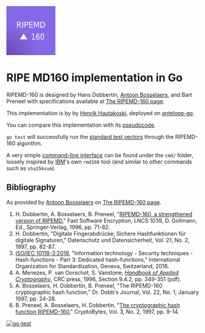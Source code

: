 ![RIPE MD160 Logo]
# RIPE MD160 implementation in Go

RIPEMD-160 is designed by Hans Dobbertin, [Antoon Bosselaers], and Bart Preneel with specifications available at [The RIPEMD-160 page].

This implementation is by by [Henrik Hautakoski], deployed on [antelope-go].

You can compare this implementation with its [pseudocode].

`go test` will successfully run the [standard test vectors] through the RIPEMD-160 algorithm.

A very simple [command-line interface] can be found under the `cmd/` folder, loosely inspired by [IBM]'s own `rmd160` tool (and similar to other commands such as `sha256sum`).

## Bibliography

As provided by [Antoon Bosselaers] on [The RIPEMD-160 page].

1. H. Dobbertin, A. Bosselaers, B. Preneel, "[RIPEMD-160, a strengthened version of RIPEMD]," Fast Software Encryption, LNCS 1039, D. Gollmann, Ed., Springer-Verlag, 1996, pp. 71-82.
2. H. Dobbertin, "Digitale Fingerabdrücke; Sichere Hashfunktionen für digitale Signaturen," Datenschutz und Datensicherheit, Vol. 21, No. 2, 1997, pp. 82-87.
3. [ISO/IEC 10118-3:2018], "Information technology - Security techniques - Hash-functions - Part 3: Dedicated hash-functions," International Organization for Standardization, Geneva, Switzerland, 2018.
4. A. Menezes, P. van Oorschot, S. Vanstone, *[Handbook of Applied Cryptography]*, CRC press, 1996, Section 9.4.2, pp. 349-351 (pdf).
5. A. Bosselaers, H. Dobbertin, B. Preneel, "The RIPEMD-160 cryptographic hash function," Dr. Dobb's Journal, Vol. 22, No. 1, January 1997, pp. 24-28.
6. B. Preneel, A. Bosselaers, H. Dobbertin, "[The cryptographic hash function RIPEMD-160]," CryptoBytes, Vol. 3, No. 2, 1997, pp. 9-14.

[![go-test](https://github.com/GwynethLlewelyn/ripemd160/actions/workflows/ci.yml/badge.svg)](https://github.com/GwynethLlewelyn/ripemd160/actions/workflows/ci.yml)

[RIPE MD160 Logo]: ./assets/rmd160-logo-small.png
[Antoon Bosselaers]: https://homes.esat.kuleuven.be/~bosselae/
[The RIPEMD-160 page]: https://homes.esat.kuleuven.be/~bosselae/ripemd160.html
[Henrik Hautakoski]: https://github.com/pnx
[antelope-go]: https://github.com/antelope-go/ripemd160
[pseudocode]: pseudocode.md
[standard test vectors]: test-vectors.md
[command-line interface]: ./cmd/README.md
[IBM]: https://www.ibm.com/docs/en/zos/3.1.0?topic=descriptions-rmd160-calculate-check-ripemd-160-cryptographic-hashes
[RIPEMD-160, a strengthened version of RIPEMD]: https://homes.esat.kuleuven.be/~bosselae/ripemd160/pdf/AB-9601/AB-9601.pdf
[ISO/IEC 10118-3:2018]: https://www.iso.org/standard/67116.html
[Handbook of Applied Cryptography]: https://cacr.uwaterloo.ca/hac/
[The cryptographic hash function RIPEMD-160]: https://www.networkdls.com/Articles/crypto3n2.pdf
